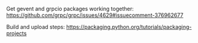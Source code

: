 Get gevent and grpcio packages working together: https://github.com/grpc/grpc/issues/4629#issuecomment-376962677

Build and upload steps: https://packaging.python.org/tutorials/packaging-projects
